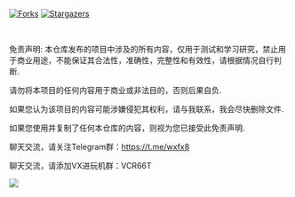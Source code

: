 <!-- PROJECT SHIELDS -->

[![Forks][forks-shield]][forks-url]
[![Stargazers][stars-shield]][stars-url]

<!-- PROJECT LOGO -->
<br />

免责声明: 本仓库发布的项目中涉及的所有内容，仅用于测试和学习研究，禁止用于商业用途，不能保证其合法性，准确性，完整性和有效性，请根据情况自行判断.

请勿将本项目的任何内容用于商业或非法目的，否则后果自负.

如果您认为该项目的内容可能涉嫌侵犯其权利，请与我联系，我会尽快删除文件.

如果您使用并复制了任何本仓库的内容，则视为您已接受此免责声明.

聊天交流，请关注Telegram群：https://t.me/wxfx8

聊天交流，请添加VX进玩机群：VCR66T


![](http://profile-counter.glitch.me/evilbutcher/count.svg)

<!-- links -->
[your-project-path]:axs6/repo
[forks-shield]: https://img.shields.io/github/forks/axs6/repo.svg?style=flat-square
[forks-url]: https://github.com/axs6/repo/network/members
[stars-shield]: https://img.shields.io/github/stars/axs6/repo.svg?style=flat-square
[stars-url]: https://github.com/axs6/repo/stargazers
